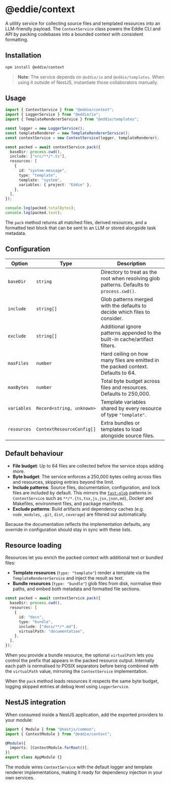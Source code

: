 # @eddie/context

A utility service for collecting source files and templated resources into an
LLM-friendly payload. The `ContextService` class powers the Eddie CLI and API by
packing codebases into a bounded context with consistent formatting.

## Installation

```bash
npm install @eddie/context
```

> **Note**: The service depends on `@eddie/io` and `@eddie/templates`. When
> using it outside of NestJS, instantiate those collaborators manually.

## Usage

```ts
import { ContextService } from "@eddie/context";
import { LoggerService } from "@eddie/io";
import { TemplateRendererService } from "@eddie/templates";

const logger = new LoggerService();
const templateRenderer = new TemplateRendererService();
const contextService = new ContextService(logger, templateRenderer);

const packed = await contextService.pack({
  baseDir: process.cwd(),
  include: ["src/**/*.ts"],
  resources: [
    {
      id: "system-message",
      type: "template",
      template: "system",
      variables: { project: "Eddie" },
    },
  ],
});

console.log(packed.totalBytes);
console.log(packed.text);
```

The `pack` method returns all matched files, derived resources, and a formatted
text block that can be sent to an LLM or stored alongside task metadata.

## Configuration

| Option | Type | Description |
| ------ | ---- | ----------- |
| `baseDir` | `string` | Directory to treat as the root when resolving glob patterns. Defaults to `process.cwd()`. |
| `include` | `string[]` | Glob patterns merged with the defaults to decide which files to consider. |
| `exclude` | `string[]` | Additional ignore patterns appended to the built-in cache/artifact filters. |
| `maxFiles` | `number` | Hard ceiling on how many files are emitted in the packed context. Defaults to 64. |
| `maxBytes` | `number` | Total byte budget across files and resources. Defaults to 250,000. |
| `variables` | `Record<string, unknown>` | Template variables shared by every resource of type `"template"`. |
| `resources` | `ContextResourceConfig[]` | Extra bundles or templates to load alongside source files. |

## Default behaviour

- **File budget**: Up to 64 files are collected before the service stops adding
  more.
- **Byte budget**: The service enforces a 250,000 bytes ceiling across files and
  resources, skipping entries beyond the limit.
- **Include patterns**: Source files, documentation, configuration, and lock
  files are included by default. This mirrors the [`fast-glob`](https://github.com/mrmlnc/fast-glob)
  patterns in `ContextService` such as `**/*.{ts,tsx,js,jsx,json,md}`, Docker and
  Makefiles, environment files, and package manifests.
- **Exclude patterns**: Build artifacts and dependency caches (e.g.
  `node_modules`, `.git`, `dist`, `coverage`) are filtered out automatically.

Because the documentation reflects the implementation defaults, any override in
configuration should stay in sync with these lists.

## Resource loading

Resources let you enrich the packed context with additional text or bundled
files:

- **Template resources** (`type: "template"`) render a template via the
  `TemplateRendererService` and inject the result as text.
- **Bundle resources** (`type: "bundle"`) glob files from disk, normalise their
  paths, and embed both metadata and formatted file sections.

```ts
const packed = await contextService.pack({
  baseDir: process.cwd(),
  resources: [
    {
      id: "docs",
      type: "bundle",
      include: ["docs/**/*.md"],
      virtualPath: "documentation",
    },
  ],
});
```

When you provide a bundle resource, the optional `virtualPath` lets you control
the prefix that appears in the packed resource output. Internally each path is
normalised to POSIX separators before being combined with the `virtualPath`
value, mirroring the `ContextService` implementation.

When the `pack` method loads resources it respects the same byte budget, logging
skipped entries at debug level using `LoggerService`.

## NestJS integration

When consumed inside a NestJS application, add the exported providers to your
module:

```ts
import { Module } from "@nestjs/common";
import { ContextModule } from "@eddie/context";

@Module({
  imports: [ContextModule.forRoot()],
})
export class AppModule {}
```

The module wires `ContextService` with the default logger and template renderer
implementations, making it ready for dependency injection in your own services.

